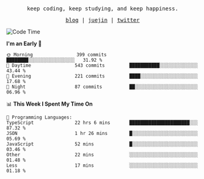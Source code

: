 <p align="center">
  <samp>
    <span>keep coding, keep studying, and keep happiness.</span>
  </samp>
</p>

<p align="center">
  <samp>
    <a href="https://deweyou.me">blog</a>  |
    <a href="https://juejin.cn/user/4309700183594366">juejin</a> |
    <a href="https://twitter.com/ouduidui">twitter</a>
  </samp>
</p>

<!--START_SECTION:waka-->
![Code Time](http://img.shields.io/badge/Code%20Time-5%2C042%20hrs%2042%20mins-blue)

**I'm an Early 🐤** 

```text
🌞 Morning                399 commits         ████████░░░░░░░░░░░░░░░░░   31.92 % 
🌆 Daytime                543 commits         ███████████░░░░░░░░░░░░░░   43.44 % 
🌃 Evening                221 commits         ████░░░░░░░░░░░░░░░░░░░░░   17.68 % 
🌙 Night                  87 commits          ██░░░░░░░░░░░░░░░░░░░░░░░   06.96 % 
```


📊 **This Week I Spent My Time On** 

```text
💬 Programming Languages: 
TypeScript               22 hrs 6 mins       ██████████████████████░░░   87.32 % 
JSON                     1 hr 26 mins        █░░░░░░░░░░░░░░░░░░░░░░░░   05.69 % 
JavaScript               52 mins             █░░░░░░░░░░░░░░░░░░░░░░░░   03.46 % 
Other                    22 mins             ░░░░░░░░░░░░░░░░░░░░░░░░░   01.48 % 
Less                     17 mins             ░░░░░░░░░░░░░░░░░░░░░░░░░   01.18 % 
```


<!--END_SECTION:waka-->
